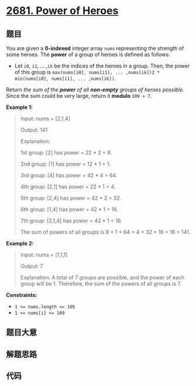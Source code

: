 # [2681. Power of Heroes](https://leetcode.com/problems/power-of-heroes/)

## 题目

You are given a **0-indexed** integer array `nums` representing the strength
of some heroes. The **power** of a group of heroes is defined as follows:

  * Let `i0`, `i1`, ... ,`ik` be the indices of the heroes in a group. Then, the power of this group is `max(nums[i0], nums[i1], ... ,nums[ik])2 * min(nums[i0], nums[i1], ... ,nums[ik])`.

Return _the sum of the **power** of all **non-empty** groups of heroes
possible._ Since the sum could be very large, return it **modulo** `109 + 7`.



**Example 1:**

> Input: nums = [2,1,4]
> 
> Output: 141
> 
> Explanation: 
> 
> 1st group: [2] has power = 22 * 2 = 8.
> 
> 2nd group: [1] has power = 12 * 1 = 1. 
> 
> 3rd group: [4] has power = 42 * 4 = 64. 
> 
> 4th group: [2,1] has power = 22 * 1 = 4. 
> 
> 5th group: [2,4] has power = 42 * 2 = 32. 
> 
> 6th group: [1,4] has power = 42 * 1 = 16. 
> 
> ​​​​​​​7th group: [2,1,4] has power = 42​​​​​​​ * 1 = 16. 
> 
> The sum of powers of all groups is 8 + 1 + 64 + 4 + 32 + 16 + 16 = 141.
> 
> 

**Example 2:**

> Input: nums = [1,1,1]
> 
> Output: 7
> 
> Explanation: A total of 7 groups are possible, and the power of each group will be 1. Therefore, the sum of the powers of all groups is 7.

**Constraints:**

  * `1 <= nums.length <= 105`
  * `1 <= nums[i] <= 109`


## 题目大意

## 解题思路

## 代码

```javascript

```


